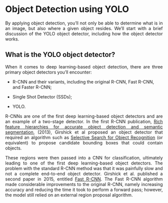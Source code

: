 # Object Detection using YOLO

<p align='justify'>By applying object detection, you’ll not only be able to determine what is in an image, but also where a given object resides. We’ll start with a brief discussion of the YOLO object detector, including how the object detector works.</p>

## What is the YOLO object detector?

<p align='justify'>When it comes to deep learning-based object detection, there are three primary object detectors you’ll encounter:</p>

* R-CNN and their variants, including the original R-CNN, Fast R-CNN, and Faster R-CNN;

* Single Shot Detector (SSDs);

* YOLO.

<p align='justify'>R-CNNs are one of the first deep learning-based object detectors and are an example of a two-stage detector. In the first R-CNN publication, <a href="https://arxiv.org/abs/1311.2524">Rich feature hierarchies for accurate object detection and semantic segmentation</a>, (2013), Girshick et al proposed an object detector that required an algorithm such as <a href="http://www.huppelen.nl/publications/selectiveSearchDraft.pdf">Selective Search for Object Recognition</a> (or equivalent) to propose candidate bounding boxes that could contain objects.</p>

<p align='justify'>These regions were then passed into a CNN for classification, ultimately leading to one of the first deep learning-based object detectors. The problem with the standard R-CNN method was that it was painfully slow and not a complete end-to-end object detector. Girshick et al. published a second paper in 2015, entitled <a href="https://arxiv.org/abs/1504.08083">Fast R-CNN</a>. The Fast R-CNN algorithm made considerable improvements to the original R-CNN, namely increasing accuracy and reducing the time it took to perform a forward pass; however, the model still relied on an external region proposal algorithm.</p>
